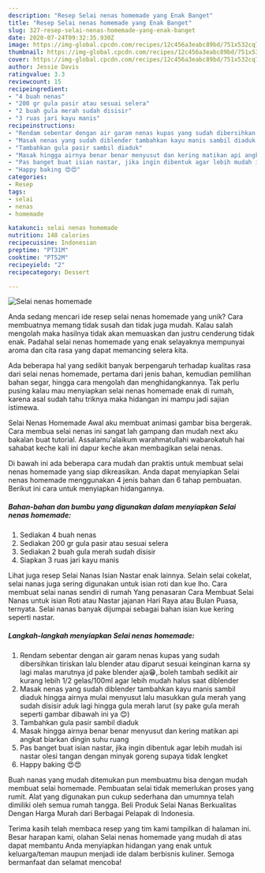 ```yaml
---
description: "Resep Selai nenas homemade yang Enak Banget"
title: "Resep Selai nenas homemade yang Enak Banget"
slug: 327-resep-selai-nenas-homemade-yang-enak-banget
date: 2020-07-24T09:32:35.930Z
image: https://img-global.cpcdn.com/recipes/12c456a3eabc89bd/751x532cq70/selai-nenas-homemade-foto-resep-utama.jpg
thumbnail: https://img-global.cpcdn.com/recipes/12c456a3eabc89bd/751x532cq70/selai-nenas-homemade-foto-resep-utama.jpg
cover: https://img-global.cpcdn.com/recipes/12c456a3eabc89bd/751x532cq70/selai-nenas-homemade-foto-resep-utama.jpg
author: Jessie Davis
ratingvalue: 3.3
reviewcount: 15
recipeingredient:
- "4 buah nenas"
- "200 gr gula pasir atau sesuai selera"
- "2 buah gula merah sudah disisir"
- "3 ruas jari kayu manis"
recipeinstructions:
- "Rendam sebentar dengan air garam nenas kupas yang sudah dibersihkan tiriskan lalu blender atau diparut sesuai keinginan karna sy lagi malas marutnya jd pake blender aja😁,.boleh tambah sedikit air kurang lebih 1/2 gelas/100ml agar lebih mudah halus saat diblender"
- "Masak nenas yang sudah diblender tambahkan kayu manis sambil diaduk hingga airnya mulai menyusut lalu masukkan gula merah yang sudah disisir aduk lagi hingga gula merah larut (sy pake gula merah seperti gambar dibawah ini ya 😊)"
- "Tambahkan gula pasir sambil diaduk"
- "Masak hingga airnya benar benar menyusut dan kering matikan api angkat biarkan dingin suhu ruang"
- "Pas banget buat isian nastar, jika ingin dibentuk agar lebih mudah isi nastar olesi tangan dengan minyak goreng supaya tidak lengket"
- "Happy baking 😍😍"
categories:
- Resep
tags:
- selai
- nenas
- homemade

katakunci: selai nenas homemade 
nutrition: 148 calories
recipecuisine: Indonesian
preptime: "PT31M"
cooktime: "PT52M"
recipeyield: "2"
recipecategory: Dessert

---
```



![Selai nenas homemade](https://img-global.cpcdn.com/recipes/12c456a3eabc89bd/751x532cq70/selai-nenas-homemade-foto-resep-utama.jpg)

Anda sedang mencari ide resep selai nenas homemade yang unik? Cara membuatnya memang tidak susah dan tidak juga mudah. Kalau salah mengolah maka hasilnya tidak akan memuaskan dan justru cenderung tidak enak. Padahal selai nenas homemade yang enak selayaknya mempunyai aroma dan cita rasa yang dapat memancing selera kita.

Ada beberapa hal yang sedikit banyak berpengaruh terhadap kualitas rasa dari selai nenas homemade, pertama dari jenis bahan, kemudian pemilihan bahan segar, hingga cara mengolah dan menghidangkannya. Tak perlu pusing kalau mau menyiapkan selai nenas homemade enak di rumah, karena asal sudah tahu triknya maka hidangan ini mampu jadi sajian istimewa.

Selai Nenas Homemade Awal aku membuat animasi gambar bisa bergerak. Cara membua selai nenas ini sangat lah gampang dan mudah next aku bakalan buat tutorial. Assalamu&#39;alaikum warahmatullahi wabarokatuh hai sahabat keche kali ini dapur keche akan membagikan selai nenas.


Di bawah ini ada beberapa cara mudah dan praktis untuk membuat selai nenas homemade yang siap dikreasikan. Anda dapat menyiapkan Selai nenas homemade menggunakan 4 jenis bahan dan 6 tahap pembuatan. Berikut ini cara untuk menyiapkan hidangannya.

<!--inarticleads1-->

##### Bahan-bahan dan bumbu yang digunakan dalam menyiapkan Selai nenas homemade:

1. Sediakan 4 buah nenas
1. Sediakan 200 gr gula pasir atau sesuai selera
1. Sediakan 2 buah gula merah sudah disisir
1. Siapkan 3 ruas jari kayu manis


Lihat juga resep Selai Nanas Isian Nastar enak lainnya. Selain selai cokelat, selai nanas juga sering digunakan untuk isian roti dan kue lho. Cara membuat selai nanas sendiri di rumah Yang penasaran Cara Membuat Selai Nanas untuk isian Roti atau Nastar jajanan Hari Raya atau Bulan Puasa, ternyata. Selai nanas banyak dijumpai sebagai bahan isian kue kering seperti nastar. 

<!--inarticleads2-->

##### Langkah-langkah menyiapkan Selai nenas homemade:

1. Rendam sebentar dengan air garam nenas kupas yang sudah dibersihkan tiriskan lalu blender atau diparut sesuai keinginan karna sy lagi malas marutnya jd pake blender aja😁,.boleh tambah sedikit air kurang lebih 1/2 gelas/100ml agar lebih mudah halus saat diblender
1. Masak nenas yang sudah diblender tambahkan kayu manis sambil diaduk hingga airnya mulai menyusut lalu masukkan gula merah yang sudah disisir aduk lagi hingga gula merah larut (sy pake gula merah seperti gambar dibawah ini ya 😊)
1. Tambahkan gula pasir sambil diaduk
1. Masak hingga airnya benar benar menyusut dan kering matikan api angkat biarkan dingin suhu ruang
1. Pas banget buat isian nastar, jika ingin dibentuk agar lebih mudah isi nastar olesi tangan dengan minyak goreng supaya tidak lengket
1. Happy baking 😍😍


Buah nanas yang mudah ditemukan pun membuatmu bisa dengan mudah membuat selai homemade. Pembuatan selai tidak memerlukan proses yang rumit. Alat yang digunakan pun cukup sederhana dan umumnya telah dimiliki oleh semua rumah tangga. Beli Produk Selai Nanas Berkualitas Dengan Harga Murah dari Berbagai Pelapak di Indonesia. 

Terima kasih telah membaca resep yang tim kami tampilkan di halaman ini. Besar harapan kami, olahan Selai nenas homemade yang mudah di atas dapat membantu Anda menyiapkan hidangan yang enak untuk keluarga/teman maupun menjadi ide dalam berbisnis kuliner. Semoga bermanfaat dan selamat mencoba!
